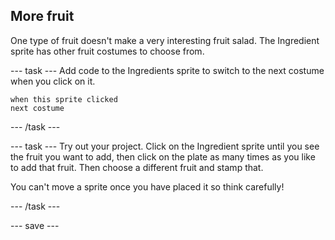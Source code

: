 ## More fruit
One type of fruit doesn't make a very interesting fruit salad. The Ingredient sprite has other fruit costumes to choose from.

--- task ---
Add code to the Ingredients sprite to switch to the next costume when you click on it. 

```blocks3
when this sprite clicked
next costume
```
--- /task ---

--- task ---
Try out your project. Click on the Ingredient sprite until you see the fruit you want to add, then click on the plate as many times as you like to add that fruit. Then choose a different fruit and stamp that. 

You can't move a sprite once you have placed it so think carefully!

--- /task ---


--- save ---
